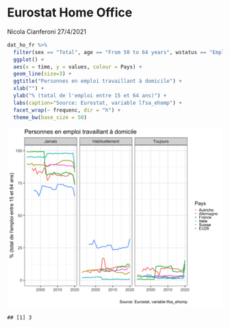 Eurostat Home Office
================
Nicola Cianferoni
27/4/2021

``` r
dat_ho_fr %>% 
  filter(sex == "Total", age == "From 50 to 64 years", wstatus == "Employees") %>% 
  ggplot() +
  aes(x = time, y = values, colour = Pays) +
  geom_line(size=3) +
  ggtitle("Personnes en emploi travaillant à domicile") +
  xlab("") +
  ylab("% (total de l'emploi entre 15 et 64 ans)") +
  labs(caption="Source: Eurostat, variable lfsa_ehomp") +
  facet_wrap(~ frequenc, dir = "h") +
  theme_bw(base_size = 50)
```

![](Home-Office-Eurostat-output3_files/figure-gfm/ggplot2-1.png)<!-- -->

    ## [1] 3
